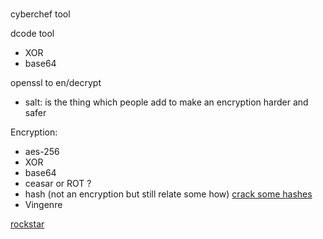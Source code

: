 #
#
#

cyberchef tool

dcode tool
- XOR
- base64

openssl to en/decrypt
- salt: is the thing which people add to make an encryption harder and safer

Encryption:
- aes-256
- XOR
- base64
- ceasar or ROT ?
- hash (not an encryption but still relate some how) [crack some hashes](https://l.facebook.com/l.php?u=https%3A%2F%2Fhashes.com%2Fen%2Fdecrypt%2Fhash%3Ffbclid%3DIwAR143ARK1fgYlyHHyOjAgJpMm5ol_CNCk0dHEa6YMp1vuFjJAjhyLc3LfTc&h=AT3OzHyb1TPlXLnQgqHY6gEx30uUScVvA-wWaEXhQVEKJre1ErjuHO7li9QYkrTkrV2jnHu3poGpAXnY-E2ZYL8LKHOoyfYykGwvVG6mvE1l9xw_omoqrah-1FikTZoZ-MHz-Mdth44KM2oZuGva4Q)
- Vingenre

[rockstar](https://codewithrockstar.com/)
